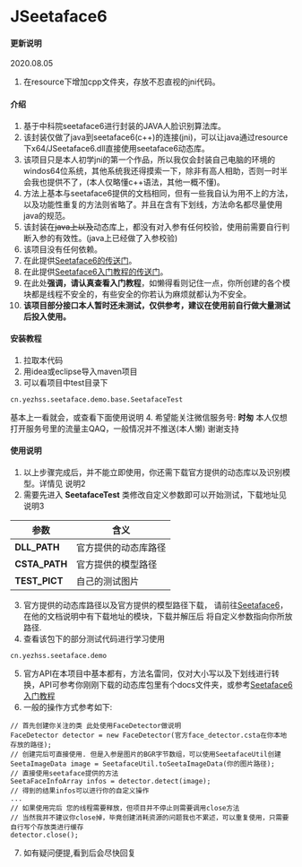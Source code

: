 # JSeetaface6

#### 更新说明
2020.08.05
1. 在resource下增加cpp文件夹，存放不忍直视的jni代码。

#### 介绍
1. 基于中科院seetaface6进行封装的JAVA人脸识别算法库。
2. 该封装仅做了java到seetaface6(c++)的连接(jni)，可以让java通过resource下x64/JSeetaface6.dll直接使用seetaface6动态库。
3. 该项目只是本人初学jni的第一个作品，所以我仅会封装自己电脑的环境的windos64位系统，其他系统我还得摸索一下，除非有高人相助，否则一时半会我也提供不了，(本人仅略懂c++语法，其他一概不懂)。
4. 方法上基本与seetaface6提供的文档相同，但有一些我自认为用不上的方法，以及功能性重复的方法则省略了。并且在含有下划线，方法命名都尽量使用java的规范。
5. 该封装在~~java上以及~~动态库上，都没有对入参有任何校验，使用前需要自行判断入参的有效性。(java上已经做了入参校验)
6. 该项目没有任何依赖。
7. 在此提供[Seetaface6的传送门](https://github.com/seetafaceengine/SeetaFace6)。
8. 在此提供[Seetaface6入门教程的传送门](http://leanote.com/blog/post/5e7d6cecab64412ae60016ef)。
9. 在此处**强调，请认真查看入门教程**，如懒得看则记住一点，你所创建的各个模块都是线程不安全的，有些安全的你若认为麻烦就都认为不安全。
10. **该项目部分接口本人暂时还未测试，仅供参考，建议在使用前自行做大量测试后投入使用。**


#### 安装教程

1.  拉取本代码
2.  用idea或eclipse导入maven项目
3.  可以看项目中test目录下
```
cn.yezhss.seetaface.demo.base.SeetafaceTest
```
基本上一看就会，或查看下面使用说明
4.  希望能关注微信服务号: **时匆** 本人仅想打开服务号里的流量主QAQ，一般情况并不推送(本人懒) 谢谢支持

#### 使用说明

1.  以上步骤完成后，并不能立即使用，你还需下载官方提供的动态库以及识别模型。详情见 说明2
2.  需要先进入 **SeetafaceTest** 类修改自定义参数即可以开始测试，下载地址见说明3

参数 | 含义
---|---
**DLL_PATH** | 官方提供的动态库路径
**CSTA_PATH** | 官方提供的模型路径
**TEST_PICT** | 自己的测试图片

3.  官方提供的动态库路径以及官方提供的模型路径下载， 请前往[Seetaface6](https://github.com/seetafaceengine/SeetaFace6)，在他的文档说明中有下载地址的模块，下载并解压后 将自定义参数指向你所放路径.
4.  查看该包下的部分测试代码进行学习使用
```
cn.yezhss.seetaface.demo
```
5.  官方API在本项目中基本都有，方法名雷同，仅对大小写以及下划线进行转换，API可参考你刚刚下载的动态库包里有个docs文件夹，或参考[Seetaface6入门教程](http://leanote.com/blog/post/5e7d6cecab64412ae60016ef)
6.  一般的操作方式参考如下:
```
// 首先创建你关注的类 此处使用FaceDetector做说明
FaceDetector detector = new FaceDetector(官方face_detector.csta在你本地存放的路径);
// 创建完后可直接使用. 但是入参是图片的BGR字节数组，可以使用SeetafaceUtil创建
SeetaImageData image = SeetafaceUtil.toSeetaImageData(你的图片路径);
// 直接使用seetaface提供的方法
SeetaFaceInfoArray infos = detector.detect(image);
// 得到的结果infos可以进行你的自定义操作
...
// 如果使用完后 您的线程需要释放，但项目并不停止则需要调用close方法
// 当然我并不建议你close掉，毕竟创建消耗资源的问题我也不累述，可以重复使用，只需要自行写个存放类进行缓存
detector.close();
```
7.  如有疑问便提,看到后会尽快回复